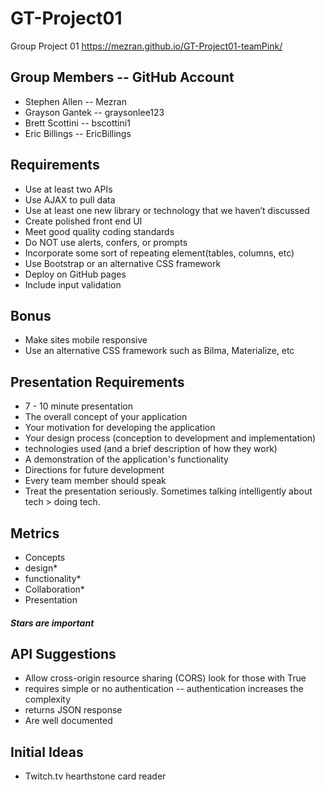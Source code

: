 # GT-Project01
Group Project 01
https://mezran.github.io/GT-Project01-teamPink/

## Group Members -- GitHub Account
* Stephen Allen --  Mezran
* Grayson Gantek -- graysonlee123
* Brett Scottini -- bscottini1
* Eric Billings -- EricBillings

## Requirements
* Use at least two APIs
* Use AJAX to pull data
* Use at least one new library or technology that we haven’t discussed
* Create polished front end UI
* Meet good quality coding standards
* Do NOT use alerts, confers, or prompts
* Incorporate some sort of repeating element(tables, columns, etc)
* Use Bootstrap or an alternative CSS framework
* Deploy on GitHub pages
* Include input validation

## Bonus
* Make sites mobile responsive
* Use an alternative CSS framework such as Bilma, Materialize, etc

## Presentation Requirements
* 7 - 10 minute presentation
* The overall concept of your application
* Your motivation for developing the application
* Your design process (conception to development and implementation)
* technologies used (and a brief description of how they work)
* A demonstration of the application's functionality
* Directions for future development
* Every team member should speak
* Treat the presentation seriously. Sometimes talking intelligently about tech > doing tech.


## Metrics
* Concepts
* design*
* functionality*
* Collaboration*
* Presentation
##### Stars are important


## API Suggestions
* Allow cross-origin resource sharing (CORS) look for those with True
* requires simple or no authentication -- authentication increases the complexity
* returns JSON response
* Are well documented



## Initial Ideas
* Twitch.tv hearthstone card reader
